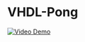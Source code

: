 # VHDL-Pong

[![Video Demo](http://img.youtube.com/vi/lz2eioE4lUI/0.jpg)](http://www.youtube.com/watch?v=lz2eioE4lUI)
